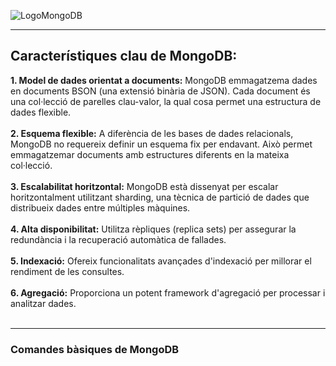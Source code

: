 ![LogoMongoDB](https://github.com/mahisumit/DAW-BaseDeDades/blob/main/4.%20Base%20de%20dades%20objecte%20relacionals%20(UF4)/assests/MongoDB_Logo.png)
***

## Característiques clau de MongoDB:

<b>1. Model de dades orientat a documents:</b> MongoDB emmagatzema dades en documents BSON (una extensió binària de JSON). Cada document és una col·lecció de parelles clau-valor, la qual cosa permet una estructura de dades flexible.<br><br>
<b>2. Esquema flexible:</b> A diferència de les bases de dades relacionals, MongoDB no requereix definir un esquema fix per endavant. Això permet emmagatzemar documents amb estructures diferents en la mateixa col·lecció.<br><br>
<b>3. Escalabilitat horitzontal:</b> MongoDB està dissenyat per escalar horitzontalment utilitzant sharding, una tècnica de partició de dades que distribueix dades entre múltiples màquines.<br><br>
<b>4. Alta disponibilitat:</b> Utilitza rèpliques (replica sets) per assegurar la redundància i la recuperació automàtica de fallades.<br><br>
<b>5. Indexació:</b> Ofereix funcionalitats avançades d'indexació per millorar el rendiment de les consultes.<br><br>
<b>6. Agregació:</b> Proporciona un potent framework d'agregació per processar i analitzar dades.<br><br>

 ***
 
### Comandes bàsiques de MongoDB
